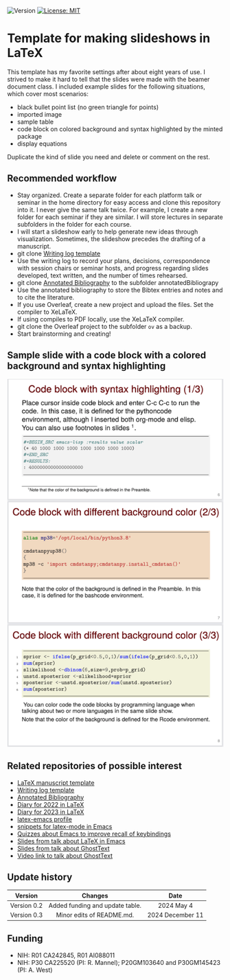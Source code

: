 ![Version](https://img.shields.io/static/v1?label=slideshowTemplateLaTeX&message=0.2&color=brightcolor)
[![License: MIT](https://img.shields.io/badge/License-MIT-blue.svg)](https://opensource.org/licenses/MIT)

# Template for making slideshows in LaTeX

This template has my favorite settings after about eight years of use.
I strived to make it hard to tell that the slides were made with the beamer document class.
I included example slides for the following situations, which cover most scenarios:

- black bullet point list (no green triangle for points)
- imported image
- sample table
- code block on colored background and syntax highlighted by the minted package
- display equations

Duplicate the kind of slide you need and delete or comment on the rest.

## Recommended workflow

- Stay organized. Create a separate folder for each platform talk or seminar in the home directory for easy access and clone this repository into it. I never give the same talk twice. For example, I create a new folder for each seminar if they are similar. I will store lectures in separate subfolders in the folder for each course.
- I will start a slideshow early to help generate new ideas through visualization. Sometimes, the slideshow precedes the drafting of a manuscript.
- git clone [Writing log template](https://github.com/MooersLab/writingLogTemplate)
- Use the writing log to record your plans, decisions, correspondence with session chairs or seminar hosts, and progress regarding slides developed, text written, and the number of times rehearsed.
- git clone  [Annotated Bibliography](https://github.com/MooersLab/annotatedBibliography) to the subfolder annotatedBibliograpy
- Use the annotated bibliography to store the Bibtex entries and notes and to cite the literature.
- If you use Overleaf, create a new project and upload the files. Set the compiler to XeLaTeX.
- If using compiles to PDF locally, use the XeLaTeX compiler.
- git clone the Overleaf project to the subfolder `ov` as a backup.
- Start brainstorming and creating!

## Sample slide with a code block with a colored background and syntax highlighting

<p align="center"><img src="polyglot.png" max-width: 25%; height: auto;></p>

## Related repositories of possible interest

- [LaTeX manuscript template](https://github.com/MooersLab/manuscriptInLaTeX)
- [Writing log template](https://github.com/MooersLab/writingLogTemplate)
- [Annotated Bibliography](https://github.com/MooersLab/annotatedBibliography)
- [Diary for 2022 in LaTeX](https://github.com/MooersLab/diary2022inLaTeX)
- [Diary for 2023 in LaTeX](https://github.com/MooersLab/diary2023inLaTeX)
- [latex-emacs profile](https://github.com/MooersLab/latex-emacs)
- [snippets for latex-mode in Emacs](https://github.com/MooersLab/snippet-latex-mode)
- [Quizzes about Emacs to improve recall of keybindings](https://github.com/MooersLab/qemacs)
- [Slides from talk about LaTeX in Emacs](https://github.com/MooersLab/BerlinEmacsAugust2022)
- [Slides from talk about GhostText](https://github.com/MooersLab/DSW22ghosttext)
- [Video link to talk about GhostText](https://mediasite.ouhsc.edu/Mediasite/Channel/python/watch/4da0872f028c4255ae12935655e911321d)

## Update history

|Version      | Changes                                                                                                                                    | Date                 |
|:-----------:|:------------------------------------------------------------------------------------------------------------------------------------------:|:--------------------:|
| Version 0.2 |  Added funding and update table.                                                                                                           | 2024 May 4           |
| Version 0.3|  Minor edits of README.md.                                                                                                                  | 2024 December 11          |

## Funding

- NIH: R01 CA242845, R01 AI088011
- NIH: P30 CA225520 (PI: R. Mannel); P20GM103640 and P30GM145423 (PI: A. West)



